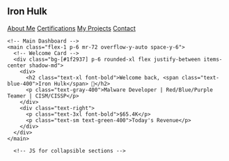 <!DOCTYPE html>
<html lang="en">
<head>
  <meta charset="UTF-8" />
  <meta name="viewport" content="width=device-width, initial-scale=1.0" />
  <title>Iron Hulk - Dashboard</title>
  <script src="https://cdn.tailwindcss.com"></script>
</head>
<body class="bg-[#0f172a] text-white font-sans">

  <div class="flex h-screen overflow-hidden">
    <!-- Left Sidebar -->
    <aside class="w-64 bg-[#1e293b] p-5 flex flex-col space-y-6">
      <h1 class="text-2xl font-bold border-b border-gray-600 pb-2">Iron Hulk</h1>
      <nav class="space-y-2 text-blue-400">
        <a href="#" class="block hover:underline">About Me</a>
        <a href="#" class="block hover:underline">Certifications</a>
        <a href="#" class="block hover:underline">My Projects</a>
        <a href="#" class="block hover:underline">Contact</a>
      </nav>
    </aside>

    <!-- Main Dashboard -->
    <main class="flex-1 p-6 mr-72 overflow-y-auto space-y-6">
      <!-- Welcome Card -->
      <div class="bg-[#1f2937] p-6 rounded-xl flex justify-between items-center shadow-md">
        <div>
          <h2 class="text-xl font-bold">Welcome back, <span class="text-blue-400">Iron Hulk</span> 👋</h2>
          <p class="text-gray-400">Malware Developer | Red/Blue/Purple Teamer | CISM/CISSP</p>
        </div>
        <div class="text-right">
          <p class="text-3xl font-bold">$65.4K</p>
          <p class="text-sm text-green-400">Today's Revenue</p>
        </div>
      </div>
    </main>

      <!-- JS for collapsible sections -->
  <script>
    const toggle = (id) => {
      const section = document.getElementById(id);
      section.classList.toggle("hidden");
    };
  </script>
</body>
</html>
